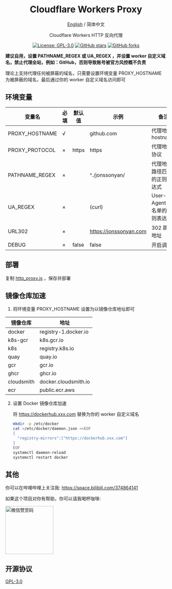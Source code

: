 <div align="center">

<h1 align="center">Cloudflare Workers Proxy</h1>

[English](README_EN.md) / 简体中文

Cloudflare Workers HTTP 反向代理

<p>
<a href="https://www.gnu.org/licenses/gpl-3.0.html"><img src="https://img.shields.io/github/license/jonssonyan/cf-workers-proxy" alt="License: GPL-3.0"></a>
<a href="https://github.com/jonssonyan/cf-workers-proxy/stargazers"><img src="https://img.shields.io/github/stars/jonssonyan/cf-workers-proxy" alt="GitHub stars"></a>
<a href="https://github.com/jonssonyan/cf-workers-proxy/forks"><img src="https://img.shields.io/github/forks/jonssonyan/cf-workers-proxy" alt="GitHub forks"></a>
</p>


</div>

**建议自用，设置 PATHNAME_REGEX 或 UA_REGEX ，并设置 worker 自定义域名，禁止代理全站，例如：GitHub，否则导致账号被官方风控概不负责**

理论上支持代理任何被屏蔽的域名，只需要设置环境变量 PROXY_HOSTNAME 为被屏蔽的域名，最后通过你的 worker 自定义域名访问即可

## 环境变量

| 变量名            | 必填  | 默认值   | 示例                     | 备注                   |
|----------------|-----|-------|------------------------|----------------------|
| PROXY_HOSTNAME | √   |       | github.com             | 代理地址 hostname        |
| PROXY_PROTOCOL | ×   | https | https                  | 代理地址协议               |
| PATHNAME_REGEX | ×   |       | ^./jonssonyan/         | 代理地址路径匹配的正则表达式       |
| UA_REGEX       | ×   |       | (curl)                 | User-Agent 白名单的正则表达式 |
| URL302         | ×   |       | https://jonssonyan.com | 302 跳转地址             |
| DEBUG          | ×   | false | false                  | 开启调试                 |

## 部署

复制 [http_proxy.js](http_proxy.js) ，保存并部署

## 镜像仓库加速

1. 将环境变量 PROXY_HOSTNAME 设置为以镜像仓库地址即可

| 镜像仓库       | 地址                   |     
|------------|----------------------|
| docker     | registry-1.docker.io |   
| k8s-gcr    | k8s.gcr.io           |   
| k8s        | registry.k8s.io      |    
| quay       | quay.io              |   
| gcr        | gcr.io               |  
| ghcr       | ghcr.io              |   
| cloudsmith | docker.cloudsmith.io |   
| ecr        | public.ecr.aws       |   

2. 设置 Docker 镜像仓库加速

   将 https://dockerhub.xxx.com 替换为你的 worker 自定义域名

   ```bash
   mkdir -p /etc/docker
   cat >/etc/docker/daemon.json <<EOF
   {
     "registry-mirrors":["https://dockerhub.xxx.com"]
   }
   EOF
   systemctl daemon-reload
   systemctl restart docker
   ```

## 其他

你可以在哔哩哔哩上关注我: https://space.bilibili.com/374864141

如果这个项目对你有帮助，你可以请我喝杯咖啡:

<img src="https://github.com/jonssonyan/install-script/assets/46235235/cce90c48-27d3-492c-af3e-468b656bdd06" width="150" alt="微信赞赏码" title="微信赞赏码"/>

## 开源协议

[GPL-3.0](LICENSE)
